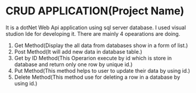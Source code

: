 # CRUD APPLICATION(Project Name)
It is a dotNet Web Api application using sql server database. I used visual studion Ide for developing it.
There are mainly 4 opearations are doing.
1. Get Method(Display the all data from databases show in a form of list.)
2. Post Method(It will add new data in database table.)
3. Get by ID Method(This  Operarion execute by id which is store in database and return only one row by unique id.)
4. Put Method(This method helps to user to update their data by using id.)
5. Delete Method(This method use for deleting a row in a database by using id.)
